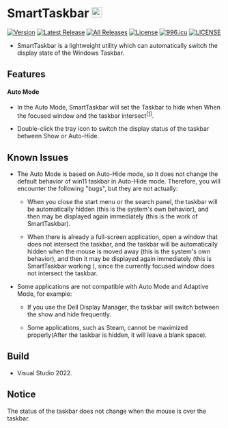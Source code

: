 

SmartTaskbar  <img src="https://github.com/ChanpleCai/SmartTaskbar/blob/main/logo/logo.png" width="24">
=====
[![Version](https://badge.fury.io/gh/ChanpleCai%2FSmartTaskbar.svg)](https://github.com/ChanpleCai/SmartTaskbar/releases/download/v1.4.0/SmartTaskbar_Setup.exe)
[![Latest Release](https://img.shields.io/github/downloads/ChanpleCai/SmartTaskbar/latest/total.svg)](https://github.com/ChanpleCai/SmartTaskbar/releases/download/v1.4.0/SmartTaskbar_Setup.exe)
[![All Releases](https://img.shields.io/github/downloads/ChanpleCai/SmartTaskbar/total.svg)](https://github.com/ChanpleCai/SmartTaskbar/releases)
[![License](http://img.shields.io/:license-MIT-blue.svg?style=flat)](LICENSE)
[![996.icu](https://img.shields.io/badge/link-996.icu-red.svg)](https://996.icu)
[![LICENSE](https://img.shields.io/badge/license-Anti%20996-blue.svg)](https://github.com/996icu/996.ICU/blob/master/LICENSE)

* SmartTaskbar is a lightweight utility which can automatically switch the display state of the Windows Taskbar.

Features
-----

#### Auto Mode

* In the Auto Mode, SmartTaskbar will set the Taskbar to hide when When the focused window and the taskbar intersect<sup>[[1]](#footnote)</sup>.
  
* Double-click the tray icon to switch the display status of the taskbar between Show or Auto-Hide.

Known Issues
----
  
* The Auto Mode is based on Auto-Hide mode, so it does not change the default behavior of win11 taskbar in Auto-Hide mode. Therefore, you will encounter the following "bugs", but they are not actually:

    * When you close the start menu or the search panel, the taskbar will be automatically hidden (this is the system's own behavior), and then may be displayed again immediately (this is the work of SmartTaskbar).
    
    * When there is already a full-screen application, open a window that does not intersect the taskbar, and the taskbar will be automatically hidden when the mouse is moved away (this is the system's own behavior), and then it may be displayed again immediately (this is SmartTaskbar working ), since the currently focused window does not intersect the taskbar.

* Some applications are not compatible with Auto Mode and Adaptive Mode, for example:
  
    * If you use the Dell Display Manager, the taskbar will switch between the show and hide frequently.
      
    * Some applications, such as Steam, cannot be maximized properly(After the taskbar is hidden, it will leave a blank space).

Build
-----
* Visual Studio 2022.

Notice
------
<a name="footnote"> The status of the taskbar does not change when the mouse is over the taskbar.</a>  
